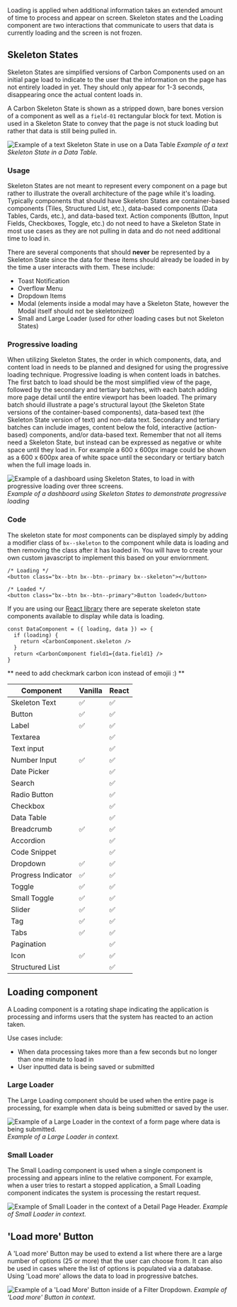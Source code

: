 Loading is applied when additional information takes an extended amount of time to process and appear on screen. Skeleton states and the Loading component are two interactions that communicate to users that data is currently loading and the screen is not frozen.


## Skeleton States

Skeleton States are simplified versions of Carbon Components used on an initial page load to indicate to the user that the information on the page has not entirely loaded in yet. They should only appear for 1-3 seconds, disappearing once the actual content loads in.

A Carbon Skeleton State is shown as a stripped down, bare bones version of a component as well as a `field-01` rectangular block for text. Motion is used in a Skeleton State to convey that the page is not stuck loading but rather that data is still being pulled in.

![Example of a text Skeleton State in use on a Data Table](images/data-table-skeleton-state.gif)
_Example of a text Skeleton State in a Data Table._



### Usage
Skeleton States are not meant to represent every component on a page but rather to illustrate the overall architecture of the page while it's loading. Typically components that should have Skeleton States are container-based components (Tiles, Structured List, etc.), data-based components (Data Tables, Cards, etc.), and data-based text. Action components (Button, Input Fields, Checkboxes, Toggle, etc.) do not need to have a Skeleton State in most use cases as they are not pulling in data and do not need additional time to load in.  

There are several components that should **never** be represented by a Skeleton State since the data for these items should already be loaded in by the time a user interacts with them. These include:

- Toast Notification
- Overflow Menu
- Dropdown Items
- Modal (elements inside a modal may have a Skeleton State, however the Modal itself should not be skeletonized)
- Small and Large Loader (used for other loading cases but not Skeleton States)


### Progressive loading

When utilizing Skeleton States, the order in which components, data, and content load in needs to be planned and designed for using the progressive loading technique. Progressive loading is when content loads in batches. The first batch to load should be the most simplified view of the page, followed by the secondary and tertiary batches, with each batch adding more page detail until the entire viewport has been loaded. The primary batch should illustrate a page's structural layout (the Skeleton State versions of the container-based components), data-based text (the Skeleton State version of text) and non-data text. Secondary and tertiary batches can include images, content below the fold, interactive (action-based) components, and/or data-based text. Remember that not all items need a Skeleton State, but instead can be expressed as negative or white space until they load in. For example a 600 x 600px image could be shown as a 600 x 600px area of white space until the secondary or tertiary batch when the full image loads in.

![Example of a dashboard using Skeleton States, to load in with progressive loading over three screens.](images/Progressive-Loading.png)
_Example of a dashboard using Skeleton States to demonstrate progressive loading_



### Code

The skeleton state for _most_ components can be displayed simply by adding a modifier class of `bx--skeleton` to the component while data is loading and then removing the class after it has loaded in. You will have to create your own custom javascript to implement this based on your enviornment.

```
/* Loading */
<button class="bx--btn bx--btn--primary bx--skeleton"></button>

/* Loaded */
<button class="bx--btn bx--btn--primary">Button loaded</button>
```

If you are using our [React library](http://react.carbondesignsystem.com/) there are seperate skeleton state components available to display while data is loading.

```
const DataComponent = ({ loading, data }) => {
  if (loading) {
    return <CarbonComponent.skeleton />
  }
  return <CarbonComponent field1={data.field1} />
}
```

** need to add checkmark carbon icon instead of emojii :) **

| Component          | Vanilla | React |
|--------------------|---------|-------|
| Skeleton Text      | ✅| ✅|
| Button             | ✅| ✅|
| Label              | ✅| ✅|
| Textarea           |  | ✅|
| Text input         |  | ✅|
| Number Input       | ✅| ✅|
| Date Picker        |  | ✅|
| Search             |  | ✅|
| Radio Button       |  | ✅|
| Checkbox           |  | ✅|
| Data Table         |  | ✅|
| Breadcrumb         | ✅| ✅|
| Accordion          |  | ✅|
| Code Snippet       |  | ✅|
| Dropdown           | ✅| ✅|
| Progress Indicator | ✅| ✅|
| Toggle             | ✅| ✅|
| Small Toggle       | ✅| ✅|
| Slider             | ✅| ✅|
| Tag                | ✅| ✅|
| Tabs               | ✅| ✅|
| Pagination         |   | ✅|
| Icon               | ✅| ✅|
| Structured List    |   | ✅|


## Loading component

A Loading component is a rotating shape indicating the application is processing and informs users that the system has reacted to an action taken.

Use cases include:

- When data processing takes more than a few seconds but no longer than one minute to load in
- User inputted data is being saved or submitted


### Large Loader

The Large Loading component should be used when the entire page is processing, for example when data is being submitted or saved by the user.

![Example of a Large Loader in the context of a form page where data is being submitted.](images/Large-Loader.png)
_Example of a Large Loader in context._

### Small Loader
The Small Loading component is used when a single component is processing and appears inline to the relative component. For example, when a user tries to restart a stopped application, a Small Loading component indicates the system is processing the restart request.

![Example of Small Loader in the context of a Detail Page Header.](images/small-loading-1.gif)
_Example of Small Loader in context._

## 'Load more' Button

A 'Load more' Button may be used to extend a list where there are a large number of options (25 or more) that the user can choose from. It can also be used in cases where the list of options is populated via a database. Using 'Load more' allows the data to load in progressive batches.

![Example of a 'Load More' Button inside of a Filter Dropdown.](images/load-more.png)
_Example of 'Load more' Button in context._

<!--## Progress Loader

A Progress Loader is used to represent a specific load time for an item. This amount of time, whatever unit, can be measured based on actual events.

Use cases for a Progress Loader include:

- A file being uploaded (0 to 100%)
- A new item being provisioned (0 to 10 minutes)

*Example gif of file being uploaded (Is this the best use case?*-->
